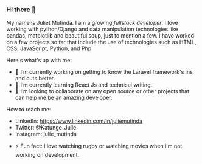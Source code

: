 ### Hi there 👋


My name is Juliet Mutinda. I am a growing _fullstack developer_. I love working with python/Django and data manipulation technologies like pandas, matplotlib and beautiful soup, just to mention a few. I have worked on a few projects so far that include the use of technologies such as HTML, CSS, JavaScript, Python, and Php.


Here's what's up with me:

- 🔭 I’m currently working on getting to know the Laravel framework's ins and outs better.
- 🌱 I’m currently learning React Js and technical writing.
- 👯 I’m looking to collaborate on any open source or other projects that can help me be an amazing developer.
<!-- - 🤔 I’m looking for help with ... -->

How to reach me: 
- LinkedIn: https://www.linkedin.com/in/juliemutinda
- Twitter: @Katunge_Julie
- Instagram: julie_mutinda


<!-- - 😄 Pronouns: ... -->
- ⚡ Fun fact: I love watching rugby or watching movies when i'm not working on development.
